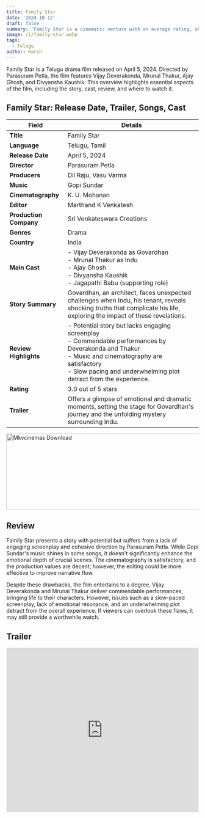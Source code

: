 ```yaml
---
title: Family Star
date: '2024-10-12'
draft: false
summary: 'Family Star is a cinematic venture with an average rating, showcasing a compelling story and a talented cast, complemented by decent visuals.'
image: /i/family-star.webp
tags:
  - Telugu
author: Harsh
---
```


Family Star is a Telugu drama film released on April 5, 2024. Directed by Parasuram Petla, the film features Vijay Deverakonda, Mrunal Thakur, Ajay Ghosh, and Divyansha Kaushik. This overview highlights essential aspects of the film, including the story, cast, review, and where to watch it.

## Family Star: Release Date, Trailer, Songs, Cast

| **Field**              | **Details**                                                                                                                                                                                                                 |
| ---------------------- | --------------------------------------------------------------------------------------------------------------------------------------------------------------------------------------------------------------------------- |
| **Title**              | Family Star                                                                                                                                                                                                                 |
| **Language**           | Telugu, Tamil                                                                                                                                                                                                               |
| **Release Date**       | April 5, 2024                                                                                                                                                                                                               |
| **Director**           | Parasuram Petla                                                                                                                                                                                                             |
| **Producers**          | Dil Raju, Vasu Varma                                                                                                                                                                                                        |
| **Music**              | Gopi Sundar                                                                                                                                                                                                                 |
| **Cinematography**     | K. U. Mohanan                                                                                                                                                                                                               |
| **Editor**             | Marthand K Venkatesh                                                                                                                                                                                                        |
| **Production Company** | Sri Venkateswara Creations                                                                                                                                                                                                  |
| **Genres**             | Drama                                                                                                                                                                                                                       |
| **Country**            | India                                                                                                                                                                                                                       |
| **Main Cast**          | - Vijay Deverakonda as Govardhan<br>- Mrunal Thakur as Indu<br>- Ajay Ghosh<br>- Divyansha Kaushik<br>- Jagapathi Babu (supporting role)                                                                                    |
| **Story Summary**      | Govardhan, an architect, faces unexpected challenges when Indu, his tenant, reveals shocking truths that complicate his life, exploring the impact of these revelations.                                                    |
| **Review Highlights**  | - Potential story but lacks engaging screenplay<br>- Commendable performances by Deverakonda and Thakur<br>- Music and cinematography are satisfactory<br>- Slow pacing and underwhelming plot detract from the experience. |
| **Rating**             | 3.0 out of 5 stars                                                                                                                                                                                                          |
| **Trailer**            | Offers a glimpse of emotional and dramatic moments, setting the stage for Govardhan's journey and the unfolding mystery surrounding Indu.                                                                                   |

<a href="https://www.profitablecpmrate.com/zht8552qct?key=dd3a0d3c76c4f58956dd24d2605f1413">
  <img src="/mkvcinemas-btn.webp" alt="Mkvcinemas Download" width="600" height="200" loading="lazy">
</a>

## Review

Family Star presents a story with potential but suffers from a lack of engaging screenplay and cohesive direction by Parasuram Petla. While Gopi Sundar's music shines in some songs, it doesn't significantly enhance the emotional depth of crucial scenes. The cinematography is satisfactory, and the production values are decent; however, the editing could be more effective to improve narrative flow.

Despite these drawbacks, the film entertains to a degree. Vijay Deverakonda and Mrunal Thakur deliver commendable performances, bringing life to their characters. However, issues such as a slow-paced screenplay, lack of emotional resonance, and an underwhelming plot detract from the overall experience. If viewers can overlook these flaws, it may still provide a worthwhile watch.

## Trailer

<iframe width="100%" height="430" src="https://www.youtube.com/embed/NZbg3JNaqNs?si=KxZHdqFjrR9GfGG7" title={title} frameborder="0" allow="accelerometer; autoplay; clipboard-write; encrypted-media; gyroscope; picture-in-picture; web-share" referrerpolicy="strict-origin-when-cross-origin" allowfullscreen loading="lazy"></iframe>

